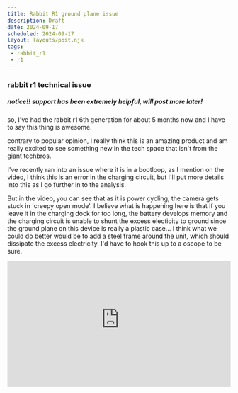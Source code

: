 ```yaml
---
title: Rabbit R1 ground plane issue
description: Draft
date: 2024-09-17
scheduled: 2024-09-17
layout: layouts/post.njk
tags:
 - rabbit_r1
 - r1
---
```


### rabbit r1 technical issue

##### notice!! support has been extremely helpful, will post more later! 
so, I've had the rabbit r1 6th generation for about 5 months now and I have to say 
this thing is awesome. 

contrary to popular opinion, I really think this is an amazing product and am really excited to see something new in the tech space that isn't from the giant techbros. 

I've recently ran into an issue where it is in a bootloop, as I mention on the video, I think this is an error in the charging circuit, but I'll put more details into this as I go further in to the analysis. 

But in the video, you can see that as it is power cycling, the camera gets stuck
in 'creepy open mode'. I believe what is happening here is that if you leave it in the charging dock for too long, the battery develops memory and the charging circuit is unable to shunt the excess electicity to ground since the ground plane on this device is really a plastic case... I think what we could do better would be to add a steel frame around the unit, which should dissipate the excess electricity. I'd have to hook this up to a oscope to be sure. 

<div style="position: relative; padding-top: 56.25%;">
  <iframe
    src="https://customer-gumhm6zr3upeseg1.cloudflarestream.com/c44be07a440a4b1c391ae3dbeb33d855/iframe?preload=true&autoplay=true&poster=https%3A%2F%2Fcustomer-gumhm6zr3upeseg1.cloudflarestream.com%2Fc44be07a440a4b1c391ae3dbeb33d855%2Fthumbnails%2Fthumbnail.jpg%3Ftime%3D%26height%3D600"
    loading="lazy"
    style="border: none; position: absolute; top: 0; left: 0; height: 100%; width: 100%;"
    allow="accelerometer; gyroscope; autoplay; encrypted-media; picture-in-picture;"
    allowfullscreen="true"
  ></iframe>
</div>